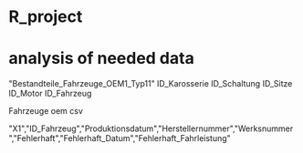 # R_project



# analysis of needed data

"Bestandteile_Fahrzeuge_OEM1_Typ11"
ID_Karosserie	ID_Schaltung	ID_Sitze	ID_Motor	ID_Fahrzeug

Fahrzeuge oem csv

"X1","ID_Fahrzeug","Produktionsdatum","Herstellernummer","Werksnummer","Fehlerhaft","Fehlerhaft_Datum","Fehlerhaft_Fahrleistung"

